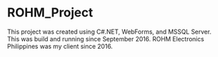# ROHM_Project
This project was created using C#.NET, WebForms, and MSSQL Server.
This was build and running since September 2016.
ROHM Electronics Philippines was my client since 2016.
